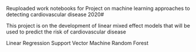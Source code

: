 Reuploaded work notebooks for Project on machine learning approaches to detecting cardiovascular disease 2020#

This project is on the development of linear mixed effect models that will be used to predict the risk of cardiovascular disease

Linear Regression
Support Vector Machine
Random Forest

